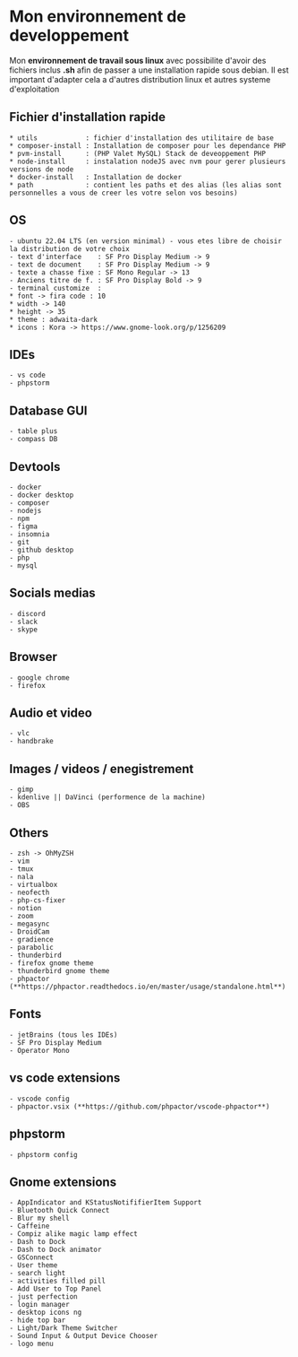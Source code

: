 # Mon environnement de developpement

Mon **environnement de travail sous linux** avec possibilite d'avoir des fichiers inclus **.sh** afin de passer a une installation rapide sous debian. Il est important d'adapter cela a d'autres distribution linux et autres systeme d'exploitation

## Fichier d'installation rapide
    * utils            : fichier d'installation des utilitaire de base
    * composer-install : Installation de composer pour les dependance PHP
    * pvm-install      : (PHP Valet MySQL) Stack de deveoppement PHP
    * node-install     : instalation nodeJS avec nvm pour gerer plusieurs versions de node
    * docker-install   : Installation de docker
    * path             : contient les paths et des alias (les alias sont personnelles a vous de creer les votre selon vos besoins)

## OS
    - ubuntu 22.04 LTS (en version minimal) - vous etes libre de choisir la distribution de votre choix
    - text d'interface    : SF Pro Display Medium -> 9
    - text de document    : SF Pro Display Medium -> 9
    - texte a chasse fixe : SF Mono Regular -> 13
    - Anciens titre de f. : SF Pro Display Bold -> 9
    - terminal customize  : 
	* font -> fira code : 10
	* width -> 140
	* height -> 35
	* theme : adwaita-dark
	* icons : Kora -> https://www.gnome-look.org/p/1256209
	
## IDEs
    - vs code
    - phpstorm

## Database GUI
    - table plus
    - compass DB

## Devtools
    - docker
    - docker desktop
    - composer
    - nodejs
    - npm
    - figma
    - insomnia
    - git
    - github desktop
    - php
    - mysql

## Socials medias
    - discord
    - slack
    - skype

## Browser
    - google chrome
    - firefox

## Audio et video
    - vlc
    - handbrake

## Images / videos / enegistrement
    - gimp
    - kdenlive || DaVinci (performence de la machine)
    - OBS

## Others
    - zsh -> OhMyZSH
    - vim
    - tmux
    - nala
    - virtualbox
    - neofecth
    - php-cs-fixer
    - notion
    - zoom
    - megasync
	- DroidCam
	- gradience
	- parabolic
	- thunderbird
	- firefox gnome theme
	- thunderbird gnome theme
	- phpactor (**https://phpactor.readthedocs.io/en/master/usage/standalone.html**)
	

## Fonts
    - jetBrains (tous les IDEs)
    - SF Pro Display Medium
    - Operator Mono 

## vs code extensions
	- vscode config
	- phpactor.vsix (**https://github.com/phpactor/vscode-phpactor**)
	
## phpstorm
	- phpstorm config
	
## Gnome extensions
	- AppIndicator and KStatusNotififierItem Support
	- Bluetooth Quick Connect
	- Blur my shell
	- Caffeine
	- Compiz alike magic lamp effect
	- Dash to Dock
	- Dash to Dock animator
	- GSConnect
	- User theme
	- search light
	- activities filled pill
	- Add User to Top Panel
	- just perfection
	- login manager
	- desktop icons ng
	- hide top bar
	- Light/Dark Theme Switcher 
	- Sound Input & Output Device Chooser 
	- logo menu

